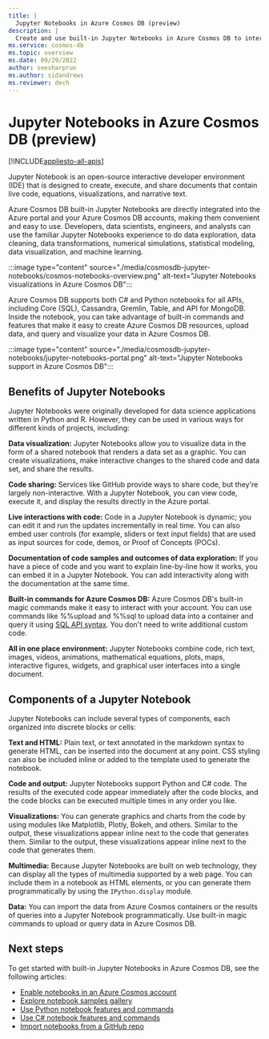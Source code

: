 ```yaml
---
title: |
  Jupyter Notebooks in Azure Cosmos DB (preview)
description: |
  Create and use built-in Jupyter Notebooks in Azure Cosmos DB to interactively run queries.
ms.service: cosmos-db
ms.topic: overview 
ms.date: 09/29/2022
author: seesharprun
ms.author: sidandrews
ms.reviewer: dech
---
```


# Jupyter Notebooks in Azure Cosmos DB (preview)

[!INCLUDE[appliesto-all-apis](includes/appliesto-all-apis.md)]

Jupyter Notebook is an open-source interactive developer environment (IDE) that is designed to create, execute, and share documents that contain live code, equations, visualizations, and narrative text.

Azure Cosmos DB built-in Jupyter Notebooks are directly integrated into the Azure portal and your Azure Cosmos DB accounts, making them convenient and easy to use. Developers, data scientists, engineers, and analysts can use the familiar Jupyter Notebooks experience to do data exploration, data cleaning, data transformations, numerical simulations, statistical modeling, data visualization, and machine learning.

:::image type="content" source="./media/cosmosdb-jupyter-notebooks/cosmos-notebooks-overview.png" alt-text="Jupyter Notebooks visualizations in Azure Cosmos DB":::

Azure Cosmos DB supports both C# and Python notebooks for all APIs, including Core (SQL), Cassandra, Gremlin, Table, and API for MongoDB. Inside the notebook, you can take advantage of built-in commands and features that make it easy to create Azure Cosmos DB resources, upload data, and query and visualize your data in Azure Cosmos DB. 

:::image type="content" source="./media/cosmosdb-jupyter-notebooks/jupyter-notebooks-portal.png" alt-text="Jupyter Notebooks support in Azure Cosmos DB":::

## Benefits of Jupyter Notebooks

Jupyter Notebooks were originally developed for data science applications written in Python and R. However, they can be used in various ways for different kinds of projects, including:

**Data visualization:** Jupyter Notebooks allow you to visualize data in the form of a shared notebook that renders a data set as a graphic. You can create visualizations, make interactive changes to the shared code and data set, and share the results.

**Code sharing:** Services like GitHub provide ways to share code, but they're largely non-interactive. With a Jupyter Notebook, you can view code, execute it, and display the results directly in the Azure portal.

**Live interactions with code:** Code in a Jupyter Notebook is dynamic; you can edit it and run the updates incrementally in real time. You can also embed user controls (for example, sliders or text input fields) that are used as input sources for code, demos, or Proof of Concepts (POCs).

**Documentation of code samples and outcomes of data exploration:** If you have a piece of code and you want to explain line-by-line how it works, you can embed it in a Jupyter Notebook. You can add interactivity along with the documentation at the same time.

**Built-in commands for Azure Cosmos DB:** Azure Cosmos DB's built-in magic commands make it easy to interact with your account. You can use commands like %%upload and %%sql to upload data into a container and query it using [SQL API syntax](sql-query-getting-started.md). You don't need to write additional custom code.

**All in one place environment:** Jupyter Notebooks combine code, rich text, images, videos, animations, mathematical equations, plots, maps, interactive figures, widgets, and graphical user interfaces into a single document.

## Components of a Jupyter Notebook

Jupyter Notebooks can include several types of components, each organized into discrete blocks or cells:

**Text and HTML:** Plain text, or text annotated in the markdown syntax to generate HTML, can be inserted into the document at any point. CSS styling can also be included inline or added to the template used to generate the notebook.

**Code and output:** Jupyter Notebooks support Python and C# code. The results of the executed code appear immediately after the code blocks, and the code blocks can be executed multiple times in any order you like.

**Visualizations:** You can generate graphics and charts from the code by using modules like Matplotlib, Plotly, Bokeh, and others. Similar to the output, these visualizations appear inline next to the code that generates them. Similar to the output, these visualizations appear inline next to the code that generates them.

**Multimedia:** Because Jupyter Notebooks are built on web technology, they can display all the types of multimedia supported by a web page. You can include them in a notebook as HTML elements, or you can generate them programmatically by using the `IPython.display` module.

**Data:** You can import the data from Azure Cosmos containers or the results of queries into a Jupyter Notebook programmatically. Use built-in magic commands to upload or query data in Azure Cosmos DB. 

## Next steps

To get started with built-in Jupyter Notebooks in Azure Cosmos DB, see the following articles:

* [Enable notebooks in an Azure Cosmos account](enable-notebooks.md)
* [Explore notebook samples gallery](https://cosmos.azure.com/gallery.html)
* [Use Python notebook features and commands](use-python-notebook-features-and-commands.md)
* [Use C# notebook features and commands](use-csharp-notebook-features-and-commands.md)
* [Import notebooks from a GitHub repo](sql/import-github-notebooks.md)